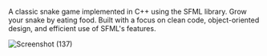 A classic snake game implemented in C++ using the SFML library. Grow your snake by eating food. Built with a focus on clean code,
object-oriented design, and efficient use of SFML's features.

![Screenshot (137)](https://github.com/user-attachments/assets/2cbc8e81-c684-4953-bf6f-744b5daff20f)
